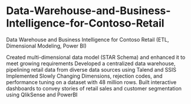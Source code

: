 # Data-Warehouse-and-Business-Intelligence-for-Contoso-Retail


Data Warehouse and Business Intelligence for Contoso Retail (ETL, Dimensional Modeling, Power BI)


Created multi-dimensional data model (STAR Schema) and enhanced it to meet growing requirements
Developed a centralized data warehouse, pipelining retail data from diverse data sources using Talend and SSIS Implemented Slowly Changing Dimensions, rejection codes, and performance tuning on a dataset with 48 million rows. Built interactive dashboards to convey stories of retail sales and customer segmentation using QlikSense and PowerBI
